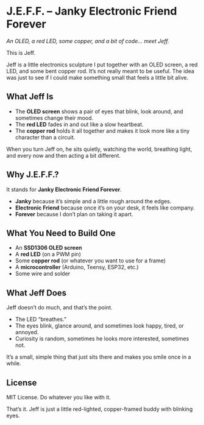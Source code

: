 # J.E.F.F. – Janky Electronic Friend Forever  

*An OLED, a red LED, some copper, and a bit of code... meet Jeff.*  

This is Jeff.  

Jeff is a little electronics sculpture I put together with an OLED screen, a red LED, and some bent copper rod. It’s not really meant to be useful. The idea was just to see if I could make something small that feels a little bit alive.

## What Jeff Is

- The **OLED screen** shows a pair of eyes that blink, look around, and sometimes change their mood.  
- The **red LED** fades in and out like a slow heartbeat.  
- The **copper rod** holds it all together and makes it look more like a tiny character than a circuit.  

When you turn Jeff on, he sits quietly, watching the world, breathing light, and every now and then acting a bit different.  

## Why J.E.F.F.?

It stands for **Janky Electronic Friend Forever**.  

- **Janky** because it’s simple and a little rough around the edges.  
- **Electronic Friend** because once it’s on your desk, it feels like company.  
- **Forever** because I don’t plan on taking it apart.  

## What You Need to Build One

- An **SSD1306 OLED screen**  
- A **red LED** (on a PWM pin)  
- Some **copper rod** (or whatever you want to use for a frame)  
- A **microcontroller** (Arduino, Teensy, ESP32, etc.)  
- Some wire and solder  

## What Jeff Does

Jeff doesn’t do much, and that’s the point.  

- The LED “breathes.”  
- The eyes blink, glance around, and sometimes look happy, tired, or annoyed.  
- Curiosity is random, sometimes he looks more interested, sometimes not.  

It’s a small, simple thing that just sits there and makes you smile once in a while.  

## License

MIT License. Do whatever you like with it.  

That’s it. Jeff is just a little red-lighted, copper-framed buddy with blinking eyes.  
